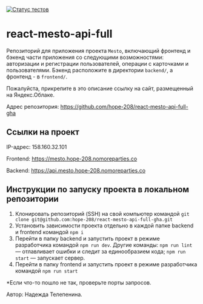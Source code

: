 [![Статус тестов](../../actions/workflows/tests.yml/badge.svg)](../../actions/workflows/tests.yml)

# react-mesto-api-full
Репозиторий для приложения проекта `Mesto`, включающий фронтенд и бэкенд части приложения со следующими возможностями: авторизации и регистрации пользователей, операции с карточками и пользователями. Бэкенд расположите в директории `backend/`, а фронтенд - в `frontend/`. 
  
Пожалуйста, прикрепите в это описание ссылку на сайт, размещенный на Яндекс.Облаке.

Адрес репозитория: https://github.com/hope-208/react-mesto-api-full-gha

## Ссылки на проект

IP-адрес: <ipv4>158.160.32.101</ipv4>

Frontend: <url>https://mesto.hope-208.nomoreparties.co</url>

Backend: <url>https://api.mesto.hope-208.nomoreparties.co</url>

## Инструкции по запуску проекта в локальном репозитории

1. Клонировать репозиторий (SSH) на свой компьютер командой `git clone git@github.com:hope-208/react-mesto-api-full-gha.git`
2. Установить зависимости проекта отдельно в каждой папке backend и frontend командой `npm i`
3. Перейти в папку backend и запустить проект в режиме разработчика командой `npm run dev`. 
Другие команды:
`npm run lint` — отлавливает ошибки и следит за единообразием кода;
`npm run start` — запускает сервер.
4. Перейти в папку frontend и запустить проект в режиме разработчика командой `npm run start`

*Если что-то пошло не так, проверьте порты запросов.

Автор: Надежда Телепенина.